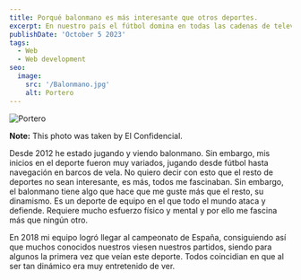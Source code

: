 ```yaml
---
title: Porqué balonmano es más interesante que otros deportes.
excerpt: En nuestro país el fútbol domina en todas las cadenas de televisión consiguiendo ser el deporte más visto. Sin embargo, con la experiencia y comentarios de otras personas, me atrevería a decir que ver balonmano es mucho más interesante. 
publishDate: 'October 5 2023'
tags:
  - Web
  - Web development
seo:
  image:
    src: '/Balonmano.jpg'
    alt: Portero
---
```


![Portero](/Balonmano.jpg)

**Note:** This photo was taken by El Confidencial.

Desde 2012 he estado jugando y viendo balonmano. Sin embargo, mis inicios en el deporte fueron muy variados, jugando desde fútbol hasta navegación en barcos de vela. No quiero decir con esto que el resto de deportes no sean interesante, es más, todos me fascinaban. Sin embargo, el balonmano tiene algo que hace que me guste más que el resto, su dinamismo. Es un deporte de equipo en el que todo el mundo ataca y defiende. Requiere mucho esfuerzo físico y mental y por ello me fascina más que ningún otro. 

En 2018 mi equipo logró llegar al campeonato de España, consiguiendo así que muchos conocidos nuestros viesen nuestros partidos, siendo para algunos la primera vez que veían este deporte. Todos coincidian en que al ser tan dinámico era muy entretenido de ver.

